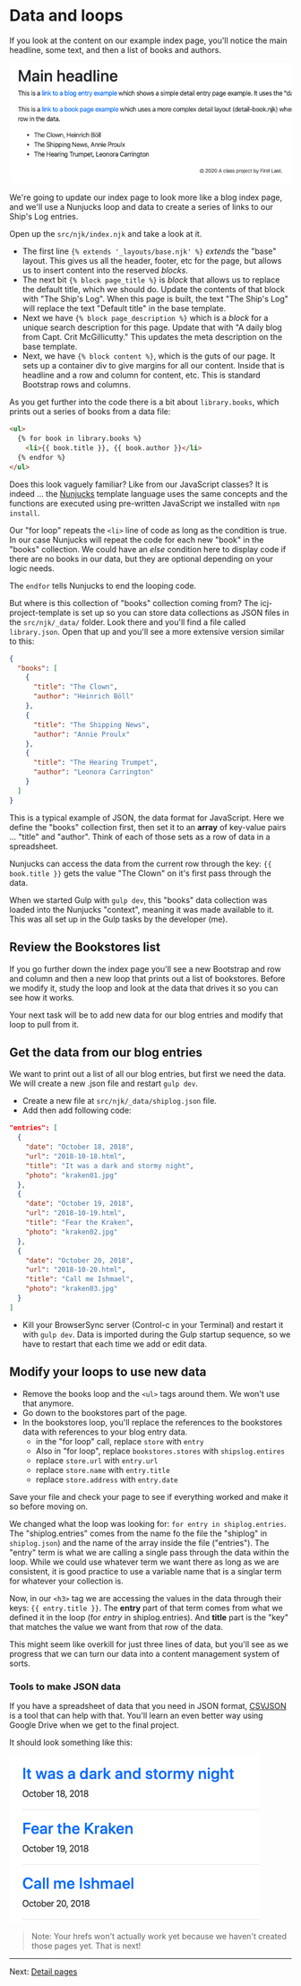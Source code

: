 # Data and loops

If you look at the content on our example index page, you'll notice the main headline, some text, and then a list of books and authors.

![index content block](../images/static-index-content.png)

We're going to update our index page to look more like a blog index page, and we'll use a Nunjucks loop and data to create a series of links to our Ship's Log entries.

Open up the `src/njk/index.njk` and take a look at it.

- The first line `{% extends '_layouts/base.njk' %}` _extends_ the "base" layout. This gives us all the header, footer, etc for the page, but allows us to insert content into the reserved _blocks_.
- The next bit `{% block page_title %}` is _block_ that allows us to replace the default title, which we should do. Update the contents of that block with "The Ship's Log". When this page is built, the text "The Ship's Log" will replace the text "Default title" in the base template.
- Next we have `{% block page_description %}` which is a _block_ for a unique search description for this page. Update that with "A daily blog from Capt. Crit McGillicutty." This updates the meta description on the base template.
- Next, we have `{% block content %}`, which is the guts of our page. It sets up a container div to give margins for all our content. Inside that is headline and a row and column for content, etc. This is standard Bootstrap rows and columns.

As you get further into the code there is a bit about `library.books`, which prints out a series of books from a data file:

```html
<ul>
  {% for book in library.books %}
    <li>{{ book.title }}, {{ book.author }}</li>
  {% endfor %}
</ul>
```

Does this look vaguely familiar? Like from our JavaScript classes? It is indeed ... the [Nunjucks](https://mozilla.github.io/nunjucks/templating.html) template language uses the same concepts and the functions are executed using pre-written JavaScript we installed witn `npm install`.

Our "for loop" repeats the `<li>` line of code as long as the condition is true. In our case Nunjucks will repeat the code for each new "book" in the "books" collection. We could have an _else_ condition here to display code if there are no books in our data, but they are optional depending on your logic needs.

The `endfor` tells Nunjucks to end the looping code.

But where is this collection of "books" collection coming from? The icj-project-template is set up so you can store data collections as JSON files in the `src/njk/_data/` folder. Look there and you'll find a file called `library.json`. Open that up and you'll see a more extensive version similar to this:

```json
{
  "books": [
    {
      "title": "The Clown",
      "author": "Heinrich Böll"
    },
    {
      "title": "The Shipping News",
      "author": "Annie Proulx"
    },
    {
      "title": "The Hearing Trumpet",
      "author": "Leonora Carrington"
    }
  ]
}
```

This is a typical example of JSON, the data format for JavaScript. Here we define the "books" collection first, then set it to an **array** of key-value pairs ... "title" and "author". Think of each of those sets as a row of data in a spreadsheet.

Nunjucks can access the data from the current row through the key: `{{ book.title }}` gets the value "The Clown" on it's first pass through the data.

When we started Gulp with `gulp dev`, this "books" data collection was loaded into the Nunjucks "context", meaning it was made available to it. This was all set up in the Gulp tasks by the developer (me).

## Review the Bookstores list

If you go further down the index page you'll see a new Bootstrap and row and column and then a new loop that prints out a list of bookstores. Before we modify it, study the loop and look at the data that drives it so you can see how it works.

Your next task will be to add new data for our blog entries and modify that loop to pull from it.

## Get the data from our blog entries

We want to print out a list of all our blog entries, but first we need the data. We will create a new .json file and restart `gulp dev`.

- Create a new file at `src/njk/_data/shiplog.json` file.
- Add then add following code:

```json
"entries": [
  {
    "date": "October 18, 2018",
    "url": "2018-10-18.html",
    "title": "It was a dark and stormy night",
    "photo": "kraken01.jpg"
  },
  {
    "date": "October 19, 2018",
    "url": "2018-10-19.html",
    "title": "Fear the Kraken",
    "photo": "kraken02.jpg"
  },
  {
    "date": "October 20, 2018",
    "url": "2018-10-20.html",
    "title": "Call me Ishmael",
    "photo": "kraken03.jpg"
  }
]
```

- Kill your BrowserSync server (Control-c in your Terminal) and restart it with `gulp dev`. Data is imported during the Gulp startup sequence, so we have to restart that each time we add or edit data.

## Modify your loops to use new data

- Remove the books loop and the `<ul>` tags around them. We won't use that anymore.
- Go down to the bookstores part of the page.
- In the bookstores loop, you'll replace the references to the bookstores data with references to your blog entry data.
  - in the "for loop" call, replace `store` with `entry`
  - Also in "for loop", replace `bookstores.stores` with `shipslog.entires`
  - replace `store.url` with `entry.url`
  - replace `store.name` with `entry.title`
  - replace `store.address` with `entry.date`

Save your file and check your page to see if everything worked and make it so before moving on.

We changed what the loop was looking for: `for entry in shiplog.entries`. The "shiplog.entries" comes from the name fo the file the "shiplog" in `shiplog.json`) and the name of the array inside the file ("entries"). The "entry" term is what we are calling a single pass through the data within the loop. While we could use whatever term we want there as long as we are consistent, it is good practice to use a variable name that is a singlar term for whatever your collection is.

Now, in our `<h3>` tag we are accessing the values in the data through their keys: `{{ entry.title }}`. The **entry** part of that term comes from what we defined it in the loop (for _entry_ in shiplog.entries). And **title** part is the "key" that matches the value we want from that row of the data.

This might seem like overkill for just three lines of data, but you'll see as we progress that we can turn our data into a content management system of sorts.

### Tools to make JSON data

If you have a spreadsheet of data that you need in JSON format, [CSVJSON](https://www.csvjson.com/) is a tool that can help with that. You'll learn an even better way using Google Drive when we get to the final project.

It should look something like this:

![headline stack](../images/static-headline-stack.png)

> Note: Your hrefs won't actually work yet because we haven't created those pages yet. That is next!

---

Next: [Detail pages](static-04-detail.md)